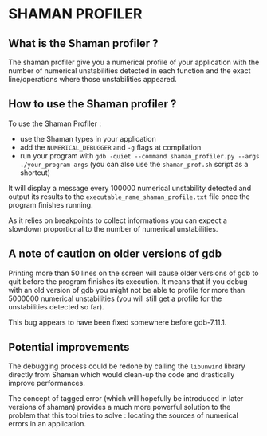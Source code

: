 # SHAMAN PROFILER

## What is the Shaman profiler ?

The shaman profiler give you a numerical profile of your application with the number of numerical unstabilities detected in each function and the exact line/operations where those unstabilities appeared.

## How to use the Shaman profiler ?

To use the Shaman Profiler :
- use the Shaman types in your application
- add the `NUMERICAL_DEBUGGER` and `-g` flags at compilation
- run your program with `gdb -quiet --command shaman_profiler.py --args ./your_program args` (you can also use the `shaman_prof.sh` script as a shortcut)

It will display a message every 100000 numerical unstability detected and output its results to the `executable_name_shaman_profile.txt` file once the program finishes running.

As it relies on breakpoints to collect informations you can expect a slowdown proportional to the number of numerical unstabilities.

## A note of caution on older versions of gdb

Printing more than 50 lines on the screen will cause older versions of gdb to quit before the program finishes its execution.
It means that if you debug with an old version of gdb you might not be able to profile for more than 5000000 numerical unstabilities (you will still get a profile for the unstabilities detected so far).

This bug appears to have been fixed somewhere before gdb-7.11.1.

## Potential improvements

The debugging process could be redone by calling the `libunwind` library directly from Shaman which would clean-up the code and drastically improve performances.

The concept of tagged error (which will hopefully be introduced in later versions of shaman) provides a much more powerful solution to the problem that this tool tries to solve : locating the sources of numerical errors in an application.